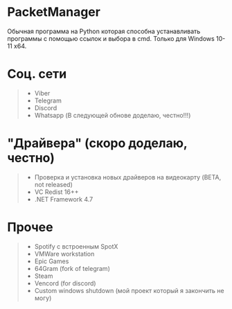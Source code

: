 # PacketManager
Обычная программа на Python которая способна устанавливать программы с помощью ссылок и выбора в cmd. Только для Windows 10-11 x64.


# Соц. сети
> - Viber
> - Telegram
> - Discord
> - Whatsapp (В следующей обнове доделаю, честно!!!)

# "Драйвера" (скоро доделаю, честно)
> - Проверка и установка новых драйверов на видеокарту (BETA, not released)
> - VC Redist 16++
> - .NET Framework 4.7

# Прочее
> - Spotify с встроенным SpotX
> - VMWare workstation
> - Epic Games
> - 64Gram (fork of telegram)
> - Steam
> - Vencord (for discord)
> - Custom windows shutdown (мой проект который я закончить не могу)

